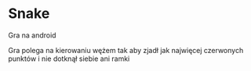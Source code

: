# Snake
Gra na android

Gra polega na kierowaniu wężem tak aby zjadł jak najwięcej czerwonych punktów i nie dotknął siebie ani ramki
